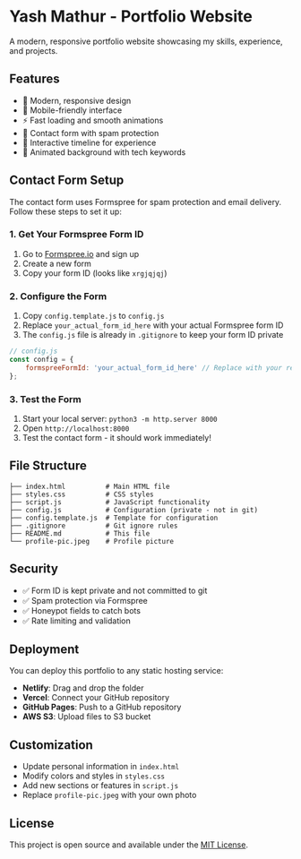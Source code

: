 # Yash Mathur - Portfolio Website

A modern, responsive portfolio website showcasing my skills, experience, and projects.

## Features

- 🎨 Modern, responsive design
- 📱 Mobile-friendly interface
- ⚡ Fast loading and smooth animations
- 📧 Contact form with spam protection
- 🎯 Interactive timeline for experience
- 🌟 Animated background with tech keywords

## Contact Form Setup

The contact form uses Formspree for spam protection and email delivery. Follow these steps to set it up:

### 1. Get Your Formspree Form ID

1. Go to [Formspree.io](https://formspree.io/) and sign up
2. Create a new form
3. Copy your form ID (looks like `xrgjqjqj`)

### 2. Configure the Form

1. Copy `config.template.js` to `config.js`
2. Replace `your_actual_form_id_here` with your actual Formspree form ID
3. The `config.js` file is already in `.gitignore` to keep your form ID private

```javascript
// config.js
const config = {
    formspreeFormId: 'your_actual_form_id_here' // Replace with your real form ID
};
```

### 3. Test the Form

1. Start your local server: `python3 -m http.server 8000`
2. Open `http://localhost:8000`
3. Test the contact form - it should work immediately!

## File Structure

```
├── index.html          # Main HTML file
├── styles.css          # CSS styles
├── script.js           # JavaScript functionality
├── config.js           # Configuration (private - not in git)
├── config.template.js  # Template for configuration
├── .gitignore          # Git ignore rules
├── README.md           # This file
└── profile-pic.jpeg    # Profile picture
```

## Security

- ✅ Form ID is kept private and not committed to git
- ✅ Spam protection via Formspree
- ✅ Honeypot fields to catch bots
- ✅ Rate limiting and validation

## Deployment

You can deploy this portfolio to any static hosting service:

- **Netlify**: Drag and drop the folder
- **Vercel**: Connect your GitHub repository
- **GitHub Pages**: Push to a GitHub repository
- **AWS S3**: Upload files to S3 bucket

## Customization

- Update personal information in `index.html`
- Modify colors and styles in `styles.css`
- Add new sections or features in `script.js`
- Replace `profile-pic.jpeg` with your own photo

## License

This project is open source and available under the [MIT License](LICENSE). 